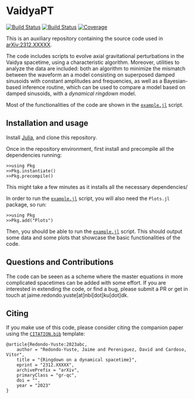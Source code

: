 # VaidyaPT

[![Build Status](https://github.com/jredondoyuste/VaidyaPT.jl/actions/workflows/CI.yml/badge.svg?branch=main)](https://github.com/jredondoyuste/VaidyaPT.jl/actions/workflows/CI.yml?query=branch%3Amain)
[![Build Status](https://travis-ci.com/jredondoyuste/VaidyaPT.jl.svg?branch=main)](https://travis-ci.com/jredondoyuste/VaidyaPT.jl)
[![Coverage](https://codecov.io/gh/jredondoyuste/VaidyaPT.jl/branch/main/graph/badge.svg)](https://codecov.io/gh/jredondoyuste/VaidyaPT.jl)

This is an auxiliary repository containing the source code used in [arXiv:2312.XXXXX](URL). 

The code includes scripts to evolve axial gravitational perturbations in the Vaidya spacetime, using a characteristic algorithm.
Moreover, utilities to analyze the data are included: both an algorithm to minimize the mismatch between the waveform an a model consisting on superposed damped sinusoids with constant amplitudes and frequencies, as well as a Bayesian-based inference routine, which can be used to compare a model based on damped sinusoids, with a _dynamical ringdown_ model.

Most of the functionalities of the code are shown in the [`example.jl`](example/example.jl) script. 

## Installation and usage

Install [Julia](https://julialang.org/downloads/), and clone this repository. 

Once in the repository environment, first install and precompile all the dependencies running:

```
>>using Pkg
>>Pkg.instantiate()
>>Pkg.precompile()
```
This might take a few minutes as it installs all the necessary dependencies/

In order to run the [`example.jl`](example/example.jl) script, you will also need the `Plots.jl` package, so run:

```
>>using Pkg
>>Pkg.add("Plots")
```

Then, you should be able to run the [`example.jl`](example/example.jl) script. 
This should output some data and some plots that showcase the basic functionalities of the code. 

## Questions and Contributions

The code can be seeen as a scheme where the master equations in more complicated spacetimes can be added with some effort. If you are interested in extending the code, or find a bug, please submit a PR or get in touch at jaime.redondo.yuste[at]nbi[dot]ku[dot]dk.

## Citing

If you make use of this code, please consider citing the companion paper using the [`CITATION.bib`](CITATION.bib) template:

```
@article{Redondo-Yuste:2023abc,
    author = "Redondo-Yuste, Jaime and Pereniguez, David and Cardoso, Vitor",
    title = "{Ringdown on a dynamical spacetime}",
    eprint = "2312.XXXXX",
    archivePrefix = "arXiv",
    primaryClass = "gr-qc",
    doi = "",
    year = "2023"
}
```
